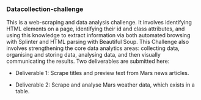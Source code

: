 ### Datacollection-challenge
This is a web-scraping and data analysis challenge. 
It involves identifying HTML elements on a page, identifying their id and class attributes, and using this knowledge to extract information via both automated browsing with Splinter and HTML parsing with Beautiful Soup.
This Challenge also involves strengthening the core data analytics areas: collecting data, organising and storing data, analysing data, and then visually communicating the results.
Two deliverables are submitted here:

 - Deliverable 1: Scrape titles and preview text from Mars news articles.

 - Deliverable 2: Scrape and analyse Mars weather data, which exists in a table.
